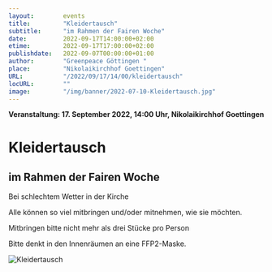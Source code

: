 ```yaml
---
layout:        events
title:         "Kleidertausch"
subtitle:      "im Rahmen der Fairen Woche"
date:          2022-09-17T14:00:00+02:00
etime:         2022-09-17T17:00:00+02:00
publishdate:   2022-09-07T00:00:00+01:00
author:        "Greenpeace Göttingen "
place:         "Nikolaikirchhof Goettingen"
URL:           "/2022/09/17/14/00/kleidertausch"
locURL:        ""
image:         "/img/banner/2022-07-10-Kleidertausch.jpg"
---
```


**Veranstaltung: 17. September 2022, 14:00 Uhr, Nikolaikirchhof Goettingen**

Kleidertausch
===========

im Rahmen der Fairen Woche
-----------

Bei schlechtem Wetter in der Kirche

Alle können so viel mitbringen und/oder mitnehmen, wie sie möchten.

Mitbringen bitte nicht mehr als drei Stücke pro Person

Bitte denkt  in den Innenräumen an eine FFP2-Maske. 

![Kleidertausch](/img/event/2022-09-17-Kleidertausch.png)